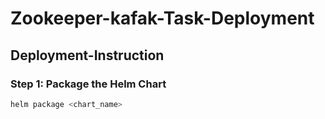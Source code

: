 <h1>Zookeeper-kafak-Task-Deployment</h1>

<h2>Deployment-Instruction</h2>

### Step 1: Package the Helm Chart

```bash
helm package <chart_name>
```

